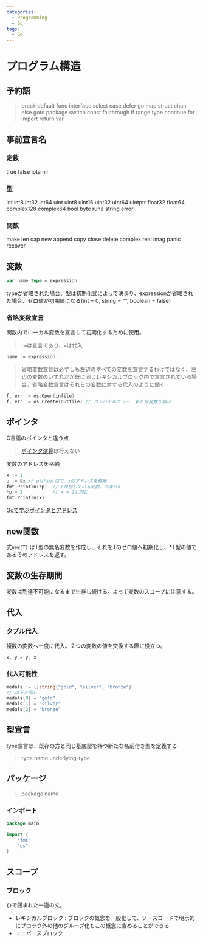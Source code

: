 ```yaml
---
categories:
  - Programming
  - Go
tags:
  - Go
---
```


# プログラム構造

## 予約語

> break default func interface select
> case defer go map struct chan else
> goto package switch const fallthrough if
> range type continue for import return var

## 事前宣言名

### 定数

true false iota nil

### 型

int int8 int32 int64 uint uint8 uint16 uint32 uint64 uintptr
float32 float64 complex128 complex64 bool byte rune string error

### 関数

make len cap new append copy close delete complex real imag panic recover

## 変数

```go
var name type = expression
```

typeが省略された場合、型は初期化式によって決まり、expressionが省略された場合、ゼロ値が初期値になる(int = 0, string = "", boolean = false)

### 省略変数宣言

関数内でローカル変数を宣言して初期化するために使用。

> `:=`は宣言であり、`=`は代入

```go
name := expression
```

> 省略変数宣言は必ずしも左辺のすべての変数を宣言するわけではなく、左辺の変数のいずれかが既に同じレキシカルブロック内で宣言されている場合、省略変数宣言はそれらの変数に対する代入のように働く

```go
f, err := os.Open(infile)
f, err := os.Create(outfile) // コンパイルエラー: 新たな変数が無い
```

## ポインタ

C言語のポインタと違う点
> [ポインタ演算](http://wisdom.sakura.ne.jp/programming/c/c21.html)は行えない



変数のアドレスを格納

```go
x := 1
p := &x // pは*int型で、xのアドレスを格納
fmt.Println(*p)  // pが指している変数、つまりx
*p = 2           // x = 2と同じ
fmt.Println(x)
```

[Goで学ぶポインタとアドレス](https://qiita.com/Sekky0905/items/447efa04a95e3fec217f#%E3%83%9D%E3%82%A4%E3%83%B3%E3%82%BFpart)

## new関数

式`new(T)` はT型の無名変数を作成し、それをTのゼロ値へ初期化し、*T型の値であるそのアドレスを返す。

## 変数の生存期間

変数は到達不可能になるまで生存し続ける。よって変数のスコープに注意する。

## 代入

### タプル代入

複数の変数へ一度に代入。２つの変数の値を交換する際に役立つ。

```go
x, y = y, x
```

### 代入可能性

```go
medals := []string{"gold", "silver", "bronze"}
// 以下と同じ
medals[0] = "gold"
medals[1] = "silver"
medals[2] = "bronze"
```

## 型宣言

type宣言は、既存の方と同じ基底型を持つ新たな名前付き型を定義する

> type name underlying-type

## パッケージ

> package name

### インポート

```go
package main

import {
    "fmt"
    "os"
}
```

## スコープ

### ブロック

`{}`で囲まれた一連の文。

- レキシカルブロック : ブロックの概念を一般化して、ソースコードで明示的にブロック外の他のグループ化もこの概念に含めることができる
- ユニバースブロック
